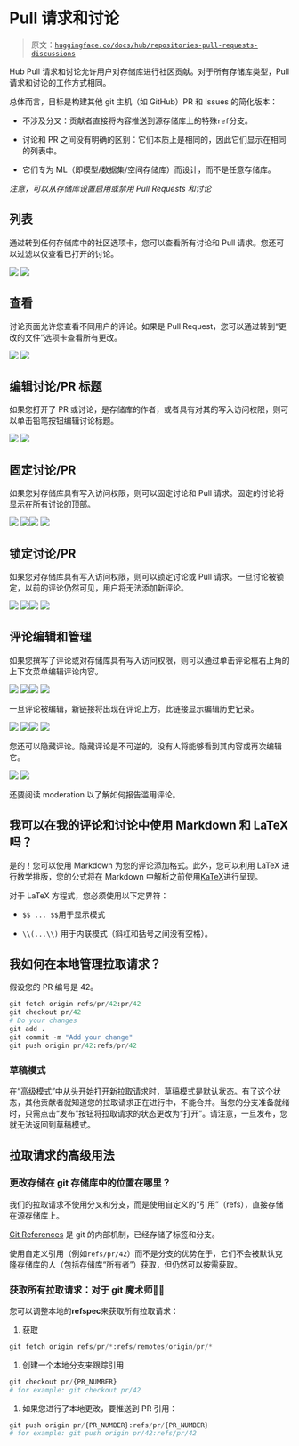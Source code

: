 # Pull 请求和讨论

> 原文：[`huggingface.co/docs/hub/repositories-pull-requests-discussions`](https://huggingface.co/docs/hub/repositories-pull-requests-discussions)

Hub Pull 请求和讨论允许用户对存储库进行社区贡献。对于所有存储库类型，Pull 请求和讨论的工作方式相同。

总体而言，目标是构建其他 git 主机（如 GitHub）PR 和 Issues 的简化版本：

+   不涉及分叉：贡献者直接将内容推送到源存储库上的特殊`ref`分支。

+   讨论和 PR 之间没有明确的区别：它们本质上是相同的，因此它们显示在相同的列表中。

+   它们专为 ML（即模型/数据集/空间存储库）而设计，而不是任意存储库。

*注意，可以从存储库设置启用或禁用 Pull Requests 和讨论*

## 列表

通过转到任何存储库中的社区选项卡，您可以查看所有讨论和 Pull 请求。您还可以过滤以仅查看已打开的讨论。

![](img/af4962317415dbaaba3787c741d9797c.png) ![](img/e380b1fd6798945dae39cb9180a004ff.png)

## 查看

讨论页面允许您查看不同用户的评论。如果是 Pull Request，您可以通过转到“更改的文件”选项卡查看所有更改。

![](img/ead31aa3a680d63f01b6a9b27191b3a7.png) ![](img/dd1589c4912a5773ff01f28b45b79dc0.png)

## 编辑讨论/PR 标题

如果您打开了 PR 或讨论，是存储库的作者，或者具有对其的写入访问权限，则可以单击铅笔按钮编辑讨论标题。

![](img/f8f31e5e017ae97f12e939d6cc43025e.png) ![](img/7cec56e1cbe5320bd0037afb664a8195.png)

## 固定讨论/PR

如果您对存储库具有写入访问权限，则可以固定讨论和 Pull 请求。固定的讨论将显示在所有讨论的顶部。

![](img/ba9d4204081817d93555b3dfa3d20eba.png) ![](img/e7a6fe8d74e9dc66568de1ee6cc98f70.png)![](img/a2558a3be993c98c5d4b1698d9fab2e1.png) ![](img/7419ebcd6f1486199ccbcb4c19acdbaf.png)

## 锁定讨论/PR

如果您对存储库具有写入访问权限，则可以锁定讨论或 Pull 请求。一旦讨论被锁定，以前的评论仍然可见，用户将无法添加新评论。

![](img/4bfd104f018b0f392509ae3c978608f2.png) ![](img/b3bc2497b4111bc1b8116b556bed8276.png)![](img/c9cdbdf4e8669dc56df4caf858f71729.png) ![](img/1a5086121e28d40ca232d87b1aac3d6c.png)

## 评论编辑和管理

如果您撰写了评论或对存储库具有写入访问权限，则可以通过单击评论框右上角的上下文菜单编辑评论内容。

![](img/03d346a375673847d17674fd57b25ea9.png) ![](img/7db656f4e973109e5466b617d1eb1929.png)![](img/5dd5b3d2c9a200b192a31eb43ed0bb7b.png) ![](img/d87ec03f7176d18e0ee72124a8578dcd.png)

一旦评论被编辑，新链接将出现在评论上方。此链接显示编辑历史记录。

![](img/fc2a56abadf8b10e5cc406a094c2bc9c.png) ![](img/0e3502b6fde899b4327bfd6233c14a21.png)![](img/e28be5ae56e9637e73250a9810473cce.png) ![](img/0fdfbf0bba1308b22daf61e922b9ab4e.png)

您还可以隐藏评论。隐藏评论是不可逆的，没有人将能够看到其内容或再次编辑它。

![](img/bcff45f21bd577ebb90642a1a5ad303c.png) ![](img/2f667f124241821b863c30a881663f9e.png)

还要阅读 moderation 以了解如何报告滥用评论。

## 我可以在我的评论和讨论中使用 Markdown 和 LaTeX 吗？

是的！您可以使用 Markdown 为您的评论添加格式。此外，您可以利用 LaTeX 进行数学排版，您的公式将在 Markdown 中解析之前使用[KaTeX](https://katex.org/)进行呈现。

对于 LaTeX 方程式，您必须使用以下定界符：

+   `$$ ... $$`用于显示模式

+   `\\(...\\)` 用于内联模式（斜杠和括号之间没有空格）。

## 我如何在本地管理拉取请求？

假设您的 PR 编号是 42。

```py
git fetch origin refs/pr/42:pr/42
git checkout pr/42
# Do your changes
git add .
git commit -m "Add your change"
git push origin pr/42:refs/pr/42
```

### 草稿模式

在“高级模式”中从头开始打开新拉取请求时，草稿模式是默认状态。有了这个状态，其他贡献者就知道您的拉取请求正在进行中，不能合并。当您的分支准备就绪时，只需点击“发布”按钮将拉取请求的状态更改为“打开”。请注意，一旦发布，您就无法返回到草稿模式。

## 拉取请求的高级用法

### 更改存储在 git 存储库中的位置在哪里？

我们的拉取请求不使用分叉和分支，而是使用自定义的“引用”（refs），直接存储在源存储库上。

[Git References](https://git-scm.com/book/en/v2/Git-Internals-Git-References) 是 git 的内部机制，已经存储了标签和分支。

使用自定义引用（例如`refs/pr/42`）而不是分支的优势在于，它们不会被默认克隆存储库的人（包括存储库“所有者”）获取，但仍然可以按需获取。

### 获取所有拉取请求：对于 git 魔术师🧙‍♀️

您可以调整本地的**refspec**来获取所有拉取请求：

1.  获取

```py
git fetch origin refs/pr/*:refs/remotes/origin/pr/*
```

1.  创建一个本地分支来跟踪引用

```py
git checkout pr/{PR_NUMBER}
# for example: git checkout pr/42
```

1.  如果您进行了本地更改，要推送到 PR 引用：

```py
git push origin pr/{PR_NUMBER}:refs/pr/{PR_NUMBER}
# for example: git push origin pr/42:refs/pr/42
```
